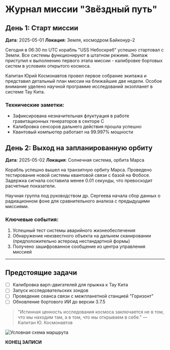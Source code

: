# Журнал миссии "Звёздный путь"

## День 1: Старт миссии
**Дата**: 2025-05-01
**Локация**: Земля, космодром Байконур-2

Сегодня в 06:30 по UTC корабль "USS Небоскреб" успешно стартовал с Земли. Все системы функционируют в штатном режиме. Экипаж приступил к выполнению первого этапа миссии - калибровке бортовых систем в условиях открытого космоса.

Капитан Юрий Космонавтов провел первое собрание экипажа и представил детальный план миссии на ближайшие две недели. Особое внимание уделено научной программе исследований экзопланет в системе Тау Кита.

### Технические заметки:
- Зафиксирована незначительная флуктуация в работе гравитационных генераторов в секторе C
- Калибровка сенсоров дальнего действия прошла успешно
- Квантовый компьютер работает на 99.997% мощности

## День 2: Выход на запланированную орбиту
**Дата**: 2025-05-02
**Локация**: Солнечная система, орбита Марса

Корабль успешно вышел на транзитную орбиту Марса. Проведено тестирование новой системы квантовой связи с базой на Фобосе. Задержка сигнала составила менее 0.01 секунды, что превосходит расчетные показатели.

Научная группа под руководством др. Сергеева начала сбор данных о радиационном фоне для сравнительного анализа с предыдущими миссиями.

### Ключевые события:
1. Успешный тест системы аварийного жизнеобеспечения
2. Обнаружение неизвестного объекта на дальнем сканировании (предположительно астероид нестандартной формы)
3. Получено зашифрованное сообщение из центра управления миссией

---

## Предстоящие задачи

- [ ] Калибровка варп-двигателей для прыжка к Тау Кита
- [ ] Запуск исследовательских зондов
- [ ] Проведение сеанса связи с межпланетной станцией "Горизонт"
- [ ] Обновление бортового ИИ до версии 3.7.5

> "Истинная ценность исследования космоса заключается не в том, что мы находим там, а в том, что мы открываем в себе." — Капитан Ю. Космонавтов

![Условная схема маршрута](https://placeholder.com/mission-route.png)

**КОНЕЦ ЗАПИСИ**